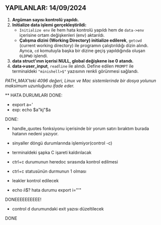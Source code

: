 ## YAPILANLAR: 14/09/2024

1. **Argüman sayısı kontrolü yapıldı.**
2. **Initialize data işlemi gerçekleştirildi:**
   - `Initialize env` ile hem hata kontrolü yapıldı hem de `data->env` içerisine ortam değişkenleri (env) aktarıldı.
   - **Çalışma dizini (Working Directory) initialize edilerek**, `getcwd` (current working directory) ile programın çalıştırıldığı dizin alındı. Ayrıca, `cd` komutuyla başka bir dizine geçiş yapıldığında oluşan `OLDPWD` işlendi.
3. **data struct'ının içerisi NULL, global değişkene ise 0 atandı.**
4. **data->user_input**, `readline` ile alındı. Define edilen `PROMPT` ile terminaldeki `"minishell>$"` yazısının renkli görünmesi sağlandı.

*PATH_MAX'teki 4096 değeri, Linux ve Mac sistemlerinde bir dosya yolunun maksimum uzunluğunu ifade eder.*


** HATA DURUMLARI
  DONE:
 <!-- -  echo $a işlemesi echo modda hatalı çalışıyor.  -->
   - export a='
   - exp: echo $a"kj"$a

  DONE:
 <!-- - unset  durumunda hata var.hataya ulaşmak için aşağıdakileri yap
   - export i
   - export i=asim
   - unset i
   - export
 - bu işlemleri yaptığında env içinden i değeri silinmiş olacak ama export içinde hala var  -->
 - handle_quotes fonksiyonu içerisinde bir yorum satırı bıraktım burada hatanın nedeni yazıyor.

 - sinyaller döngü durumlarında işlemiyor(control -c)
 - terminaldeki şapka C işareti kaldırılacak
 - ctrl+c durumunun heredoc sırasında kontrol edilmesi 
 - ctrl+c statusünün durmunun 1 olması
 - leakler kontrol edilecek
 - echo $i$i$? hata durumu export i="'"
 <!-- - global exit durumları düzenlenecek --> DONEEEEEEEEEE!
 - control d durumundaki exit yazısı düzeltilecek
 <!-- - çıkışlardaki statusler kontrol edilecek --> DONE